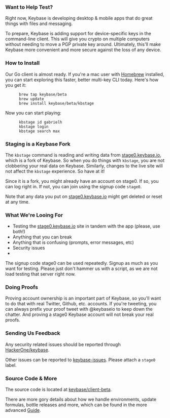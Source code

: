 ### Want to Help Test?

Right now, Keybase is developing desktop & mobile apps that do great things with files and messaging.

To prepare, Keybase is adding support for device-specific keys in the command-line client. This will give you crypto on multiple computers without needing to move a PGP private key around. Ultimately, this'll make Keybase more convenient and more secure against the loss of any device.

### How to Install

Our Go client is almost ready. If you're a mac user with [Homebrew](http://brew.sh/) installed, you can start exploring this faster, better multi-key CLI today. Here's how you get it:

          brew tap keybase/beta
          brew update
          brew install keybase/beta/kbstage

Now you can start playing:

          kbstage id gabrielh
          kbstage login
          kbstage search max

### Staging is a Keybase Fork

The `kbstage` command is reading and writing data from [stage0.keybase.io](https://stage0.keybase.io), which is a fork of Keybase. So when you do things with `kbstage`, you are not clobbering your real data on Keybase. Similarly, changes to the live site will not affect the `kbstage` experience. So have at it!

Since it is a fork, you might already have an account on stage0. If so, you can log right in. If not, you can join using the signup code `stage0`.

Note that any data you put on [stage0.keybase.io](https://stage0.keybase.io) might get deleted or reset at any time.

### What We're Looing For

- Testing the [stage0.keybase.io](https://stage0.keybase.io) site in tandem with the app (please, use both!)
- Anything that you can break
- Anything that is confusing (prompts, error messages, etc)
- Security issues
- 
The signup code stage0 can be used repeatedly. Signup as much as you want for testing. Please just don't hammer us with a script, as we are not load testing that server right now.

### Doing Proofs

Proving account ownership is an important part of Keybase, so you'll want to do that with real Twitter, Github, etc. accounts. If you're tweeting, you can always prefix your proof tweet with @keybaseio to keep down the chatter. And proving a stage0 Keybase account will not break your real proofs.

### Sending Us Feedback

Any security related issues should be reported through [HackerOne/keybase](https://hackerone.com/keybase/).

Other issues can be reported to [keybase-issues](https://github.com/keybase/keybase-issues/issues). Please attach a `stage0` label.

### Source Code & More

The source code is located at [keybase/client-beta](https://github.com/keybase/client-beta).

There are more gory details about how we handle environments, update formulas, bottle releases and more, which can be found in the more advanced [Guide](https://github.com/keybase/homebrew-beta/blob/master/GUIDE.md).
